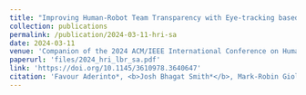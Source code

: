 ```yaml
---
title: "Improving Human-Robot Team Transparency with Eye-tracking based Situation Awareness Assessment"
collection: publications
permalink: /publication/2024-03-11-hri-sa
date: 2024-03-11
venue: 'Companion of the 2024 ACM/IEEE International Conference on Human-Robot Interaction'
paperurl: 'files/2024_hri_lbr_sa.pdf'
link: 'https://doi.org/10.1145/3610978.3640647'
citation: 'Favour Aderinto*, <b>Josh Bhagat Smith*</b>, Mark-Robin Giolando, Prakash Baskaran, and Julie A. Adams. &quot;Improving Human-Robot Team Transparency with Eye-tracking based Situation Awareness Assessments&quot; <i>Companion of the 2024 ACM/IEEE International Conference on Human-Robot Interaction</i> Boulder, CO, USA, 2024, pp. 1-5 <b>[Best LBR Nominee]</b>'
---
```

